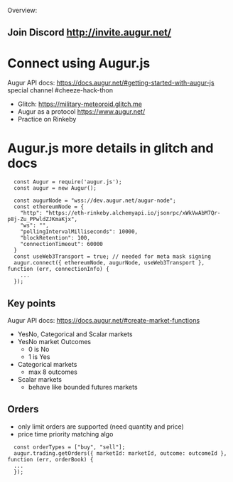 Overview:

## Join Discord <http://invite.augur.net/>

# Connect using Augur.js
Augur API docs: <https://docs.augur.net/#getting-started-with-augur-js> special channel #cheeze-hack-thon
 * Glitch: <https://military-meteoroid.glitch.me>
 * Augur as a protocol <https://www.augur.net/>
 * Practice on Rinkeby

# Augur.js more details in glitch and docs
```
  const Augur = require('augur.js');
  const augur = new Augur();

  const augurNode = "wss://dev.augur.net/augur-node";
  const ethereumNode = {
    "http": "https://eth-rinkeby.alchemyapi.io/jsonrpc/xWkVwAbM7Qr-p8j-Zu_PPwldZJKmaKjx",
    "ws": "",
    "pollingIntervalMilliseconds": 10000,
    "blockRetention": 100,
    "connectionTimeout": 60000
  }
  const useWeb3Transport = true; // needed for meta mask signing
  augur.connect({ ethereumNode, augurNode, useWeb3Transport }, function (err, connectionInfo) {
    ...
  });

```

## Key points
Augur API docs: <https://docs.augur.net/#create-market-functions> 
 * YesNo, Categorical and Scalar markets
 * YesNo market Outcomes
   - 0 is No
   - 1 is Yes
 * Categorical markets
   - max 8 outcomes
 * Scalar markets
   - behave like bounded futures markets

## Orders
 * only limit orders are supported (need quantity and price)
 * price time priority matching algo

```
  const orderTypes = ["buy", "sell"];
  augur.trading.getOrders({ marketId: marketId, outcome: outcomeId }, function (err, orderBook) {
  ...
  });
```


 
 
